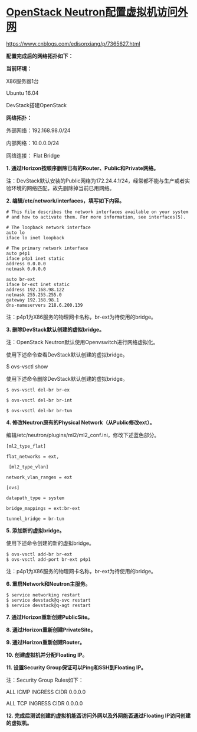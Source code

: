 # [OpenStack Neutron配置虚拟机访问外网](https://www.cnblogs.com/edisonxiang/p/7365627.html)



https://www.cnblogs.com/edisonxiang/p/7365627.html



**配置完成后的网络拓扑如下：**

 

**当前环境：**

X86服务器1台

Ubuntu 16.04

DevStack搭建OpenStack

**网络拓扑：**

外部网络：192.168.98.0/24

内部网络：10.0.0.0/24

网络连接： Flat Bridge

 

**1.    通过Horizon按顺序删除已有的Router、Public和Private网络。**

注：DevStack默认安装的Public网络为172.24.4.1/24，经常都不能与生产或者实验环境的网络匹配，故先删除掉当前已用网络。


 

**2.    编辑/etc/network/interfaces，填写如下内容。**

```
# This file describes the network interfaces available on your system
# and how to activate them. For more information, see interfaces(5).

# The loopback network interface
auto lo
iface lo inet loopback

# The primary network interface
auto p4p1
iface p4p1 inet static
address 0.0.0.0
netmask 0.0.0.0

auto br-ext
iface br-ext inet static
address 192.168.98.122
netmask 255.255.255.0
gateway 192.168.98.1
dns-nameservers 218.6.200.139
```

注：p4p1为X86服务的物理网卡名称，br-ext为待使用的bridge。

 

**3.     删除DevStack默认创建的虚拟bridge。**

注：OpenStack Neutron默认使用Openvswitch进行网络虚拟化。

使用下述命令查看DevStack默认创建的虚拟bridge。

$ ovs-vsctl show

使用下述命令删除DevStack默认创建的虚拟bridge。

```
$ ovs-vsctl del-br br-ex

$ ovs-vsctl del-br br-int

$ ovs-vsctl del-br br-tun
```
 

**4.     修改Neutron原有的Physical Network（从Public修改ext）。**

编辑/etc/neutron/plugins/ml2/ml2_conf.ini，修改下述蓝色部分。

```
[ml2_type_flat]

flat_networks = ext,

 [ml2_type_vlan]

network_vlan_ranges = ext

[ovs]

datapath_type = system

bridge_mappings = ext:br-ext

tunnel_bridge = br-tun
```

 

**5.     添加新的虚拟bridge。**

使用下述命令创建的新的虚拟bridge。

```
$ ovs-vsctl add-br br-ext
$ ovs-vsctl add-port br-ext p4p1
```

注：p4p1为X86服务的物理网卡名称，br-ext为待使用的bridge。

**6.     重启Network和Neutron主服务。**

```
$ service networking restart
$ service devstack@q-svc restart
$ service devstack@q-agt restart
```

**7.     通过Horizon重新创建PublicSite。**



**8.     通过Horizon重新创建PrivateSite。**



**9.     通过Horizon重新创建Router。**

 

**10.     创建虚拟机并分配Floating IP。**

 

**11.     设置Security Group保证可以Ping和SSH到Floating IP。**



注：Security Group Rules如下：

ALL ICMP INGRESS CIDR 0.0.0.0

ALL TCP INGRESS CIDR 0.0.0.0

 

**12.     完成后测试创建的虚拟机能否访问外网以及外网能否通过Floating IP访问创建的虚拟机。**